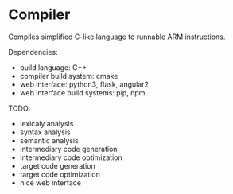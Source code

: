 # Compiler

Compiles simplified C-like language to runnable ARM instructions.

Dependencies:
* build language: C++
* compiler build system: cmake
* web interface: python3, flask, angular2
* web interface build systems: pip, npm 

TODO:
* lexicaly analysis
* syntax analysis
* semantic analysis
* intermediary code generation
* intermediary code optimization
* target code generation
* target code optimization
* nice web interface


